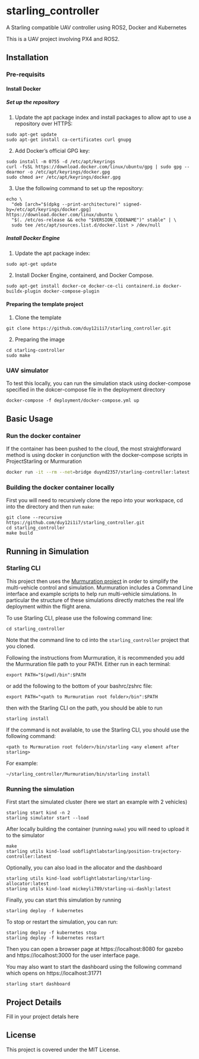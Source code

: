# starling_controller

A Starling compatible UAV controller using ROS2, Docker and Kubernetes

This is a UAV project involving PX4 and ROS2. 

## Installation
### Pre-requisits
#### Install Docker
##### Set up the repository
1. Update the apt package index and install packages to allow apt to use a repository over HTTPS:
``````
sudo apt-get update
sudo apt-get install ca-certificates curl gnupg
``````

2. Add Docker’s official GPG key:
```
sudo install -m 0755 -d /etc/apt/keyrings
curl -fsSL https://download.docker.com/linux/ubuntu/gpg | sudo gpg --dearmor -o /etc/apt/keyrings/docker.gpg
sudo chmod a+r /etc/apt/keyrings/docker.gpg
```

3. Use the following command to set up the repository:
```
echo \
  "deb [arch="$(dpkg --print-architecture)" signed-by=/etc/apt/keyrings/docker.gpg] https://download.docker.com/linux/ubuntu \
  "$(. /etc/os-release && echo "$VERSION_CODENAME")" stable" | \
  sudo tee /etc/apt/sources.list.d/docker.list > /dev/null
```
##### Install Docker Engine
1. Update the apt package index:
```    
sudo apt-get update
```
2. Install Docker Engine, containerd, and Docker Compose.
```
sudo apt-get install docker-ce docker-ce-cli containerd.io docker-buildx-plugin docker-compose-plugin
```
#### Preparing the template project
1. Clone the template
```
git clone https://github.com/duy12i1i7/starling_controller.git
```
2. Preparing the image
```
cd starling-controller
sudo make
```




### UAV simulator

To test this locally, you can run the simulation stack using docker-compose specified in the dokcer-compose file in the deployment directory

```
docker-compose -f deployment/docker-compose.yml up
```

## Basic Usage

### Run the docker container
If the container has been pushed to the cloud, the most straightforward method is using docker in conjunction with the docker-compose scripts in ProjectStarling or Murmuration

```bash 
docker run -it --rm --net=bridge duynd2357/starling-controller:latest
```

### Building the docker container locally
First you will need to recursively clone the repo into your workspace, cd into the directory and then run `make`:
```
git clone --recursive https://github.com/duy12i1i7/starling_controller.git
cd starling_controller
make build
```

## Running in Simulation

### Starling CLI
This project then uses the [Murmuration project](https://github.com/StarlingUAS/Murmuration) in order to simplify the multi-vehicle control and simulation. Murmuration includes a Command Line interface and example scripts to help run multi-vehicle simulations. In particular the structure of these simulations directly matches the real life deployment within the flight arena.

To use Starling CLI, please use the following command line:
```
cd starling_controller
```
Note that the command line to cd into the `starling_controller` project that you cloned.

Following the instructions from Murmuration, it is recommended you add the Murmuration file path to your PATH. Either run in each terminal:
```
export PATH="$(pwd)/bin":$PATH
```

or add the following to the bottom of your bashrc/zshrc file:
```
export PATH="<path to Murmuration root folder>/bin":$PATH
```

then with the Starling CLI on the path, you should be able to run
```
starling install
```
If the command is not available, to use the Starling CLI, you should use the following command:
```
<path to Murmuration root folder>/bin/starling <any element after starling>
```
For example:
```
~/starling_controller/Murmuration/bin/starling install
```

### Running the simulation

First start the simulated cluster (here we start an example with 2 vehicles)
```
starling start kind -n 2
starling simulator start --load
```

After locally building the container (running `make`) you will need to upload it to the simulator
```
make
starling utils kind-load uobflightlabstarling/position-trajectory-controller:latest
```

Optionally, you can also load in the allocator and the dashboard
```
starling utils kind-load uobflightlabstarling/starling-allocator:latest
starling utils kind-load mickeyli789/starling-ui-dashly:latest
```

Finally, you can start this simulation by running
```
starling deploy -f kubernetes
```

To stop or restart the simulation, you can run:
```
starling deploy -f kubernetes stop
starling deploy -f kubernetes restart
```

Then you can open a browser page at https://localhost:8080 for gazebo and https://localhost:3000 for the user interface page.

You may also want to start the dashboard using the following command which opens on https://localhost:31771
```
starling start dashboard
```

## Project Details

Fill in your project detals here

## License

This project is covered under the MIT License.
